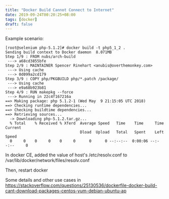 ```yaml
---
title: "Docker Build Cannot Connect to Internet"
date: 2019-09-24T00:20:25+08:00
tags: [docker]
draft: false
---
```


Example scenario:
```
[root@selenium php-5.1.2]# docker build -t php5_1_2 .
Sending build context to Docker daemon  8.071MB
Step 1/9 : FROM nubs/arch-build
 ---> a68cd3855bfe
Step 2/9 : MAINTAINER Spencer Rinehart <anubis@overthemonkey.com>
 ---> Using cache
 ---> 0d099a2cd179
Step 3/9 : COPY php/PKGBUILD php/*.patch /package/
 ---> Using cache
 ---> e9a68b923b81
Step 4/9 : RUN makepkg --force
 ---> Running in 22c4f167216a
==> Making package: php 5.1.2-1 (Wed May  9 21:15:05 UTC 2018)
==> Checking runtime dependencies...
==> Checking buildtime dependencies...
==> Retrieving sources...
  -> Downloading php-5.1.2.tar.gz...
  % Total    % Received % Xferd  Average Speed   Time    Time     Time  Current
                                 Dload  Upload   Total   Spent    Left  Speed
  0     0    0     0    0     0      0      0 --:--:--  0:00:06 --:--:--     0
```

In docker CE, added the value of host's /etc/resolv.conf to /var/lib/docker/network/files/resolv.conf

Then, restart docker

Some details and other use cases in https://stackoverflow.com/questions/25130536/dockerfile-docker-build-cant-download-packages-centos-yum-debian-ubuntu-ap
